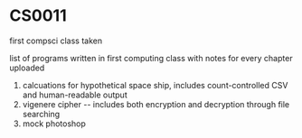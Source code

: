 # CS0011

first compsci class taken

list of programs written in first computing class with notes for every chapter uploaded

1. calcuations for hypothetical space ship, includes count-controlled CSV and human-readable output
2. vigenere cipher -- includes both encryption and decryption through file searching
3. mock photoshop
